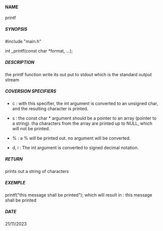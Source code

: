 #### NAME
printf

##### SYNOPSIS 
#include "main.h"

int _printf(const char *format, ...);

##### DESCRIPTION
the printf function write its out put to stdout which is the standard output stream

##### COVERSION SPECIFIERS
- c : with this specifier, the int argument is converted to an unsigned char, and the resulting character is printed.

- s : the const char * argument should be a pointer to an array (pointer to a string). tha characters from the array are printed up to NULL, which will not be printed.

- % : a % will be printed out. no argument will be converted.

- d, i : The int argument is converted to signed decimal notation.

##### RETURN
prints out a string of characters

##### EXEMPLE
printf("this message shall be printed");
which will result in :
this message shall be printed

##### DATE
21/11/2023